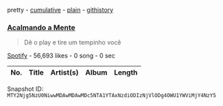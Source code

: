 pretty - [cumulative](/playlists/cumulative/37i9dQZF1DXb8X0x7JMkJi.md) - [plain](/playlists/plain/37i9dQZF1DXb8X0x7JMkJi) - [githistory](https://github.githistory.xyz/mackorone/spotify-playlist-archive/blob/main/playlists/plain/37i9dQZF1DXb8X0x7JMkJi)

### [Acalmando a Mente](https://open.spotify.com/playlist/37i9dQZF1DXb8X0x7JMkJi)

> Dê o play e tire um tempinho você

[Spotify](https://open.spotify.com/user/spotify) - 56,693 likes - 0 song - 0 sec

| No. | Title | Artist(s) | Album | Length |
|---|---|---|---|---|

Snapshot ID: `MTY2Njg5NzU0NiwwMDAwMDAwMDc5NTA1YTAxNzdiODIzNjVlODg4OWU1YWViMjY4NzY5`
